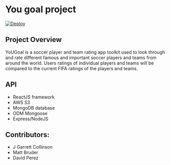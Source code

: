 # You goal project

[![Deploy](https://www.herokucdn.com/deploy/button.svg)](https://heroku.com/deploy)

## Project Overview

  YoUGoal is a soccer player and team rating app toolkit used to look through and rate different famous and important soccer players and teams from around the world.  Users ratings of individual players and teams will be compared to the current FIFA ratings of the players and teams.

## API
   - ReactJS framework
   - AWS S3
   - MongoDB database
   - ODM Mongoose
   - Express/NodeJS

## Contributors:
  - J Garrett Collinson
  - Matt Bruder
  - David Perez
